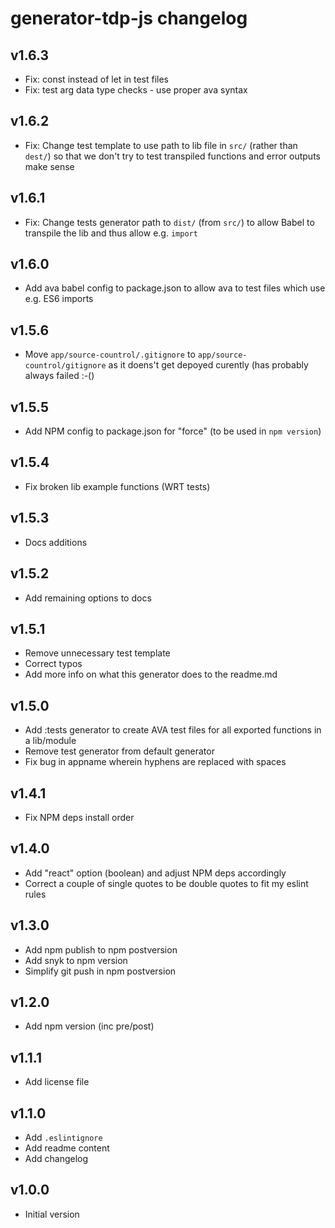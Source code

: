 # generator-tdp-js changelog

## v1.6.3
* Fix: const instead of let in test files
* Fix: test arg data type checks - use proper ava syntax

## v1.6.2
* Fix: Change test template to use path to lib file in `src/` (rather than `dest/`) so that we don't try to test transpiled functions and error outputs make sense

## v1.6.1
* Fix: Change tests generator path to `dist/` (from `src/`) to allow Babel to transpile the lib and thus allow e.g. `import`

## v1.6.0
* Add ava babel config to package.json to allow ava to test files which use e.g. ES6 imports

## v1.5.6
* Move `app/source-countrol/.gitignore` to `app/source-countrol/gitignore` as it doens't get depoyed curently (has probably always failed :-()

## v1.5.5
* Add NPM config to package.json for "force" (to be used in `npm version`)

## v1.5.4
* Fix broken lib example functions (WRT tests)

## v1.5.3
* Docs additions

## v1.5.2
* Add remaining options to docs

## v1.5.1
* Remove unnecessary test template
* Correct typos
* Add more info on what this generator does to the readme.md

## v1.5.0
* Add :tests generator to create AVA test files for all exported functions in a lib/module
* Remove test generator from default generator
* Fix bug in appname wherein hyphens are replaced with spaces

## v1.4.1
* Fix NPM deps install order

## v1.4.0
* Add "react" option (boolean) and adjust NPM deps accordingly
* Correct a couple of single quotes to be double quotes to fit my eslint rules

## v1.3.0
* Add npm publish to npm postversion
* Add snyk to npm version
* Simplify git push in npm postversion

## v1.2.0
* Add npm version (inc pre/post)

## v1.1.1
* Add license file

## v1.1.0
* Add `.eslintignore`
* Add readme content
* Add changelog

## v1.0.0
* Initial version
